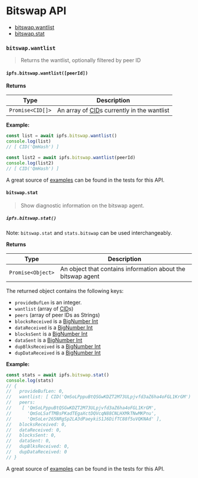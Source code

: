 # Bitswap API

* [bitswap.wantlist](#bitswapwantlist)
* [bitswap.stat](#bitswapstat)

### `bitswap.wantlist`

> Returns the wantlist, optionally filtered by peer ID

#### `ipfs.bitswap.wantlist([peerId])`

**Returns**

| Type | Description |
| -------- | -------- |
| `Promise<CID[]>` | An array of [CID][cid]s currently in the wantlist |

**Example:**

```JavaScript
const list = await ipfs.bitswap.wantlist()
console.log(list)
// [ CID('QmHash') ]

const list2 = await ipfs.bitswap.wantlist(peerId)
console.log(list2)
// [ CID('QmHash') ]
```

A great source of [examples][] can be found in the tests for this API.

#### `bitswap.stat`

> Show diagnostic information on the bitswap agent.

##### `ipfs.bitswap.stat()`

Note: `bitswap.stat` and `stats.bitswap` can be used interchangeably.

**Returns**

| Type | Description |
| -------- | -------- |
| `Promise<Object>` | An object that contains information about the bitswap agent |

The returned object contains the following keys:

- `provideBufLen` is an integer.
- `wantlist` (array of [CID][cid]s)
- `peers` (array of peer IDs as Strings)
- `blocksReceived` is a [BigNumber Int][1]
- `dataReceived` is a [BigNumber Int][1]
- `blocksSent` is a [BigNumber Int][1]
- `dataSent` is a [BigNumber Int][1]
- `dupBlksReceived` is a [BigNumber Int][1]
- `dupDataReceived` is a [BigNumber Int][1]

**Example:**

```JavaScript
const stats = await ipfs.bitswap.stat()
console.log(stats)
// {
//   provideBufLen: 0,
//   wantlist: [ CID('QmSoLPppuBtQSGwKDZT2M73ULpjvfd3aZ6ha4oFGL1KrGM') ],
//   peers:
//    [ 'QmSoLPppuBtQSGwKDZT2M73ULpjvfd3aZ6ha4oFGL1KrGM',
//      'QmSoLSafTMBsPKadTEgaXctDQVcqN88CNLHXMkTNwMKPnu',
//      'QmSoLer265NRgSp2LA3dPaeykiS1J6DifTC88f5uVQKNAd' ],
//   blocksReceived: 0,
//   dataReceived: 0,
//   blocksSent: 0,
//   dataSent: 0,
//   dupBlksReceived: 0,
//   dupDataReceived: 0
// }
```

A great source of [examples][] can be found in the tests for this API.

[1]: https://github.com/MikeMcl/bignumber.js/
[examples]: https://github.com/ipfs/js-ipfs/blob/master/packages/interface-ipfs-core/src/bitswap
[cid]: https://www.npmjs.com/package/cids
